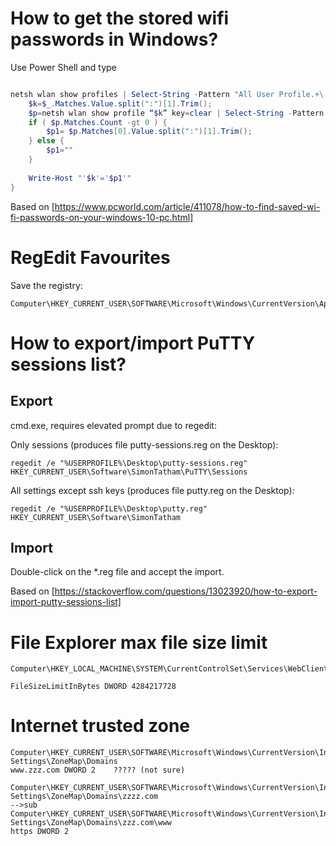 # How to get the stored wifi passwords in Windows?
Use Power Shell and type

```powershell

netsh wlan show profiles | Select-String -Pattern "All User Profile.+\:\s(.+)$"  | foreach {
	$k=$_.Matches.Value.split(":")[1].Trim(); 
	$p=netsh wlan show profile “$k” key=clear | Select-String -Pattern  "Key Content.+\:\s(.+)$"
	if ( $p.Matches.Count -gt 0 ) { 
		$p1= $p.Matches[0].Value.split(":")[1].Trim(); 
	} else {
		$p1=""
	}
	
	Write-Host "'$k'='$p1'"
}
```

Based on [https://www.pcworld.com/article/411078/how-to-find-saved-wi-fi-passwords-on-your-windows-10-pc.html]


# RegEdit Favourites

Save the registry:

```
Computer\HKEY_CURRENT_USER\SOFTWARE\Microsoft\Windows\CurrentVersion\Applets\Regedit\Favorites
```


# How to export/import PuTTY sessions list?

## Export
cmd.exe, requires elevated prompt due to regedit:

Only sessions (produces file putty-sessions.reg on the Desktop):

```
regedit /e "%USERPROFILE%\Desktop\putty-sessions.reg" HKEY_CURRENT_USER\Software\SimonTatham\PuTTY\Sessions
```
All settings except ssh keys (produces file putty.reg on the Desktop):
```
regedit /e "%USERPROFILE%\Desktop\putty.reg" HKEY_CURRENT_USER\Software\SimonTatham
```
## Import
Double-click on the *.reg file and accept the import.

Based on [https://stackoverflow.com/questions/13023920/how-to-export-import-putty-sessions-list]


# File Explorer max file size limit 
```
Computer\HKEY_LOCAL_MACHINE\SYSTEM\CurrentControlSet\Services\WebClient\Parameters

FileSizeLimitInBytes DWORD 4284217728
```
# Internet trusted zone
```
Computer\HKEY_CURRENT_USER\SOFTWARE\Microsoft\Windows\CurrentVersion\Internet Settings\ZoneMap\Domains
www.zzz.com DWORD 2    ????? (not sure)
```
```
Computer\HKEY_CURRENT_USER\SOFTWARE\Microsoft\Windows\CurrentVersion\Internet Settings\ZoneMap\Domains\zzzz.com
-->sub
Computer\HKEY_CURRENT_USER\SOFTWARE\Microsoft\Windows\CurrentVersion\Internet Settings\ZoneMap\Domains\zzz.com\www
https DWORD 2
```


```
